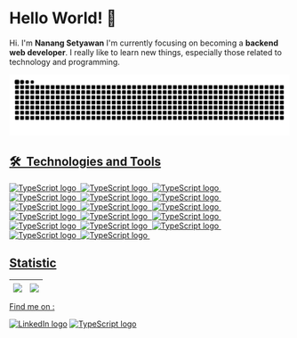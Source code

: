 # Hello World! 👋


Hi. I'm **Nanang Setyawan** I'm currently focusing on becoming a **backend web developer**. I really like to learn new things, especially those related to technology and programming.<br>


<!-- ![Snake animation](https://github.com/NangStywn/NangStywn/blob/output/github-user-contribution.svg) -->
<a href="#"> <img src="https://github.com/GuillaumeFalourd/GuillaumeFalourd/blob/output/github-contribution-grid-snake.svg"/>
  
  
## 🛠  Technologies and Tools

  <img src="https://img.shields.io/badge/HTML5-E34F26?logo=html5&logoColor=white" alt="TypeScript logo" title="TypeScript" height="25" />&nbsp;
  <img src="https://img.shields.io/badge/CSS-1572B6?logo=css3&logoColor=ff" alt="TypeScript logo" title="TypeScript" height="25" />&nbsp;
  <img src="https://img.shields.io/badge/Bootstrap-7952B3?logo=bootstrap&logoColor=white" alt="TypeScript logo" title="TypeScript" height="25" />&nbsp;
  <img src="https://img.shields.io/badge/JavaScript-F7DF1E?logo=JavaScript&logoColor=white" alt="TypeScript logo" title="TypeScript" height="25" />&nbsp;
  <img src="https://img.shields.io/badge/PHP-777BB4?logo=php&logoColor=white" alt="TypeScript logo" title="TypeScript" height="25" />&nbsp;
  <img src="https://img.shields.io/badge/Laravel-FF2D20?logo=laravel&logoColor=white" alt="TypeScript logo" title="TypeScript" height="25" />&nbsp;
  <img src="https://img.shields.io/badge/jQuery-0769AD?logo=jquery&logoColor=white" alt="TypeScript logo" title="TypeScript" height="25" />&nbsp;
  <img src="https://img.shields.io/badge/Node.js-339933?logo=node.js&logoColor=white" alt="TypeScript logo" title="TypeScript" height="25" />&nbsp;
  <img src="https://img.shields.io/badge/NPM-CB3837?logo=npm&logoColor=white" alt="TypeScript logo" title="TypeScript" height="25" />&nbsp;
  <img src="https://img.shields.io/badge/Express-000000?logo=express&logoColor=white" alt="TypeScript logo" title="TypeScript" height="25" />&nbsp;
  <img src="https://img.shields.io/badge/Docker-2496ED?logo=docker&logoColor=white" alt="TypeScript logo" title="TypeScript" height="25" />&nbsp;
  <img src="https://img.shields.io/badge/Heroku-430098?logo=heroku&logoColor=white" alt="TypeScript logo" title="TypeScript" height="25" />&nbsp;
  <img src="https://img.shields.io/badge/GitHub-181717?logo=github&logoColor=white" alt="TypeScript logo" title="TypeScript" height="25" />&nbsp;
  <img src="https://img.shields.io/badge/VScode-007ACC?logo=visual-studio-code&logoColor=white" alt="TypeScript logo" title="TypeScript" height="25" />&nbsp;
  <img src="https://img.shields.io/badge/MySQL-4479A1?logo=mysql&logoColor=white" alt="TypeScript logo" title="TypeScript" height="25" />&nbsp;
  <img src="https://img.shields.io/badge/MongoDB-47A248?logo=mongodb&logoColor=white" alt="TypeScript logo" title="TypeScript" height="25" />&nbsp;
  <img src="https://img.shields.io/badge/PostgreSQL-4479A1?logo=postgresql&logoColor=white" alt="TypeScript logo" title="TypeScript" height="25" />&nbsp;

## Statistic

| <a href="#"><img align="center" src="https://github-readme-stats.vercel.app/api?username=NangStywn&show_icons=true&include_all_commits=true&theme=radical&hide_border=true"/></a> | <a href="#"><img align="center" src="https://github-readme-stats.vercel.app/api/top-langs/?username=NangStywn&layout=compact&theme=radical&hide_border=true" /></a> |
| ------------- | ------------- |

 Find me on : <br>
  
<a href="https://www.linkedin.com/in/nanang-setyawan-bbb32b1ba"><img src="https://img.shields.io/badge/LinkedIn-282C34?logo=linkedin&logoColor=0077B5" alt="LinkedIn logo" title="LinkedIn" height="25" /></a>
<a href="https://github.com/NangStywn"><img src="https://img.shields.io/badge/GitHub-181717?logo=github&logoColor=white" alt="TypeScript logo" title="TypeScript" height="25" /></a>


